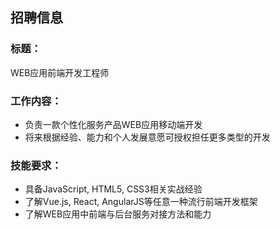 ## 招聘信息


### 标题：
WEB应用前端开发工程师

### 工作内容：
- 负责一款个性化服务产品WEB应用移动端开发
- 将来根据经验、能力和个人发展意愿可授权担任更多类型的开发

### 技能要求：
- 具备JavaScript, HTML5, CSS3相关实战经验
- 了解Vue.js, React, AngularJS等任意一种流行前端开发框架
- 了解WEB应用中前端与后台服务对接方法和能力

